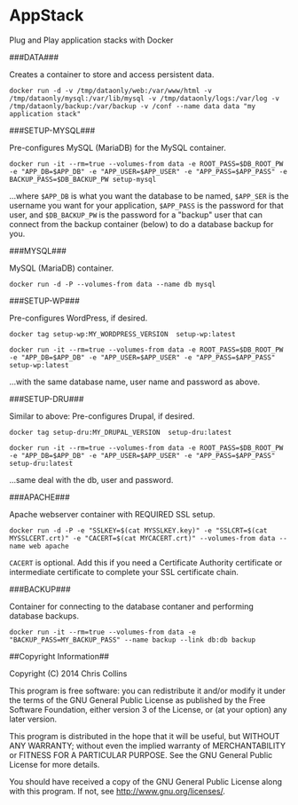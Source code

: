AppStack
========

Plug and Play application stacks with Docker

###DATA###

Creates a container to store and access persistent data.

`docker run -d -v /tmp/dataonly/web:/var/www/html -v /tmp/dataonly/mysql:/var/lib/mysql -v /tmp/dataonly/logs:/var/log -v /tmp/dataonly/backup:/var/backup -v /conf --name data data "my application stack"`

###SETUP-MYSQL###

Pre-configures MySQL \(MariaDB\) for the MySQL container.

`docker run -it --rm=true --volumes-from data -e ROOT_PASS=$DB_ROOT_PW -e "APP_DB=$APP_DB" -e "APP_USER=$APP_USER" -e "APP_PASS=$APP_PASS" -e BACKUP_PASS=$DB_BACKUP_PW setup-mysql`

...where `$APP_DB` is what you want the database to be named, `$APP_SER` is the username you want for your application, `$APP_PASS` is the password for that user, and `$DB_BACKUP_PW` is the password for a "backup" user that can connect from the backup container (below) to do a database backup for you.

###MYSQL###
 
MySQL \(MariaDB\) container.

`docker run -d -P --volumes-from data --name db mysql`

###SETUP-WP###
 
Pre-configures WordPress, if desired.

`docker tag setup-wp:MY_WORDPRESS_VERSION  setup-wp:latest`

`docker run -it --rm=true --volumes-from data -e ROOT_PASS=$DB_ROOT_PW -e "APP_DB=$APP_DB" -e "APP_USER=$APP_USER" -e "APP_PASS=$APP_PASS" setup-wp:latest`

...with the same database name, user name and password as above.

###SETUP-DRU###
 
Similar to above: Pre-configures Drupal, if desired.

`docker tag setup-dru:MY_DRUPAL_VERSION  setup-dru:latest`

`docker run -it --rm=true --volumes-from data -e ROOT_PASS=$DB_ROOT_PW -e "APP_DB=$APP_DB" -e "APP_USER=$APP_USER" -e "APP_PASS=$APP_PASS" setup-dru:latest`

...same deal with the db, user and password.

###APACHE###
 
Apache webserver container with REQUIRED SSL setup.

`docker run -d -P -e "SSLKEY=$(cat MYSSLKEY.key)" -e "SSLCRT=$(cat MYSSLCERT.crt)" -e "CACERT=$(cat MYCACERT.crt)" --volumes-from data --name web apache`

`CACERT` is optional.  Add this if you need a Certificate Authority certificate or intermediate certificate to complete your SSL certificate chain.

###BACKUP###

Container for connecting to the database contaner and performing database backups.

`docker run -it --rm=true --volumes-from data -e "BACKUP_PASS=MY_BACKUP_PASS" --name backup --link db:db backup`

##Copyright Information##

Copyright (C) 2014 Chris Collins

This program is free software: you can redistribute it and/or modify it under the terms of the GNU General Public License as published by the Free Software Foundation, either version 3 of the License, or (at your option) any later version.

This program is distributed in the hope that it will be useful, but WITHOUT ANY WARRANTY; without even the implied warranty of MERCHANTABILITY or FITNESS FOR A PARTICULAR PURPOSE. See the GNU General Public License for more details.

You should have received a copy of the GNU General Public License along with this program. If not, see http://www.gnu.org/licenses/.
